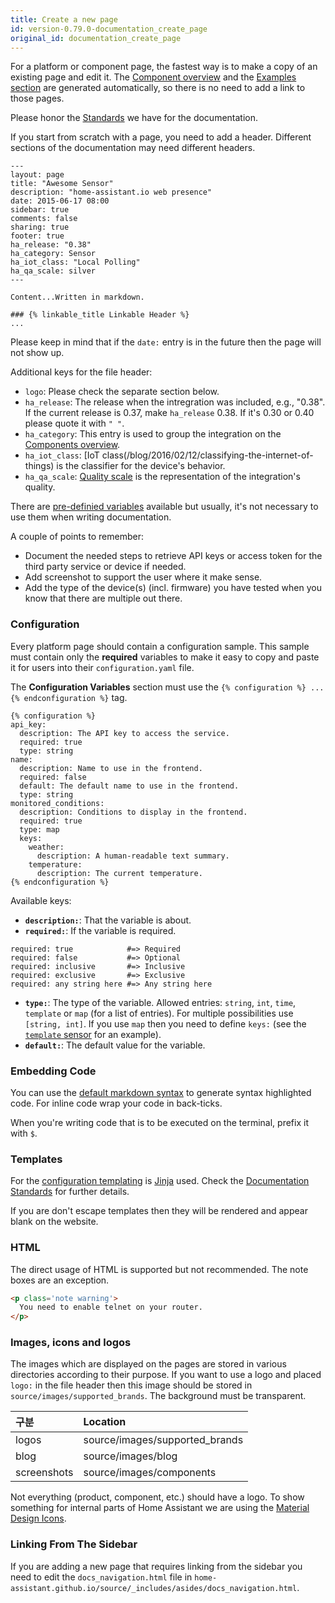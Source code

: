 ```yaml
---
title: Create a new page
id: version-0.79.0-documentation_create_page
original_id: documentation_create_page
---
```


For a platform or component page, the fastest way is to make a copy of an existing page and edit it. The [Component overview](https://www.home-assistant.io/components/) and the [Examples section](https://www.home-assistant.io/cookbook/) are generated automatically, so there is no need to add a link to those pages.

Please honor the [Standards](documentation_standards.md) we have for the documentation.

If you start from scratch with a page, you need to add a header. Different sections of the documentation may need different headers.

```text
---
layout: page
title: "Awesome Sensor"
description: "home-assistant.io web presence"
date: 2015-06-17 08:00
sidebar: true
comments: false
sharing: true
footer: true
ha_release: "0.38"
ha_category: Sensor
ha_iot_class: "Local Polling"
ha_qa_scale: silver
---

Content...Written in markdown. 

### {% linkable_title Linkable Header %}
...
```

Please keep in mind that if the `date:` entry is in the future then the page will not show up.

Additional keys for the file header:

- `logo`: Please check the separate section below.
- `ha_release`: The release when the intregration was included, e.g., "0.38". If the current release is 0.37, make `ha_release` 0.38. If it's 0.30 or 0.40 please quote it with `" "`.
- `ha_category`: This entry is used to group the integration on the [Components overview](https://www.home-assistant.io/components/).
- `ha_iot_class`: [IoT class(/blog/2016/02/12/classifying-the-internet-of-things) is the classifier for the device's behavior.
- `ha_qa_scale`: [Quality scale](https://www.home-assistant.io/docs/quality_scale/) is the representation of the integration's quality.

There are [pre-definied variables](https://jekyllrb.com/docs/variables/) available but usually, it's not necessary to use them when writing documentation.

A couple of points to remember:

- Document the needed steps to retrieve API keys or access token for the third party service or device if needed.
- Add screenshot to support the user where it make sense.
- Add the type of the device(s) (incl. firmware) you have tested when you know that there are multiple out there.

### Configuration

Every platform page should contain a configuration sample. This sample must contain only the **required** variables to make it easy to copy and paste it for users into their `configuration.yaml` file.

The **Configuration Variables** section must use the `{% configuration %} ... {% endconfiguration %}` tag.

```text
{% configuration %}
api_key:
  description: The API key to access the service.
  required: true
  type: string
name:
  description: Name to use in the frontend.
  required: false
  default: The default name to use in the frontend.
  type: string
monitored_conditions:
  description: Conditions to display in the frontend.
  required: true
  type: map
  keys:
    weather:
      description: A human-readable text summary.
    temperature:
      description: The current temperature.
{% endconfiguration %}
```

Available keys:

- **`description:`**: That the variable is about.
- **`required:`**: If the variable is required.

```text
required: true            #=> Required
required: false           #=> Optional
required: inclusive       #=> Inclusive
required: exclusive       #=> Exclusive
required: any string here #=> Any string here
```

- **`type:`**: The type of the variable. Allowed entries: `string`, `int`, `time`, `template` or `map` (for a list of entries). For multiple possibilities use `[string, int]`. If you use `map` then you need to define `keys:` (see the [`template` sensor](/components/sensor.template/) for an example).
- **`default:`**: The default value for the variable.

### Embedding Code

You can use the [default markdown syntax](https://github.com/adam-p/markdown-here/wiki/Markdown-Cheatsheet#code) to generate syntax highlighted code. For inline code wrap your code in back-ticks.

When you're writing code that is to be executed on the terminal, prefix it with `$`.

### Templates

For the [configuration templating](https://www.home-assistant.io/docs/configuration/templating/) is [Jinja](http://jinja.pocoo.org/) used. Check the [Documentation Standards](documentation_standards.md) for further details.

If you are don't escape templates then they will be rendered and appear blank on the website.

### HTML

The direct usage of HTML is supported but not recommended. The note boxes are an exception.

```html
<p class='note warning'>
  You need to enable telnet on your router. 
</p>
```

### Images, icons and logos

The images which are displayed on the pages are stored in various directories according to their purpose. If you want to use a logo and placed `logo:` in the file header then this image should be stored in `source/images/supported_brands`. The background must be transparent.

| 구분          | Location                       |
|:----------- |:------------------------------ |
| logos       | source/images/supported_brands |
| blog        | source/images/blog             |
| screenshots | source/images/components       |

Not everything (product, component, etc.) should have a logo. To show something for internal parts of Home Assistant we are using the [Material Design Icons](https://materialdesignicons.com/).

### Linking From The Sidebar

If you are adding a new page that requires linking from the sidebar you need to edit the `docs_navigation.html` file in `home-assistant.github.io/source/_includes/asides/docs_navigation.html`.